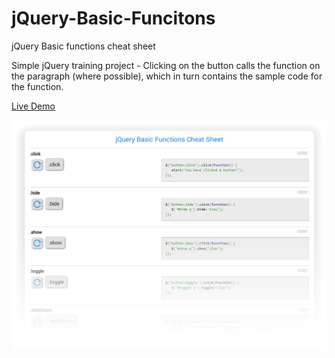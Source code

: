 # jQuery-Basic-Funcitons
jQuery Basic functions cheat sheet

Simple jQuery training project - Clicking on the button calls the function on the paragraph (where possible), which in turn contains the sample code for the function. 

<a href="http://convent.us/CodingDojo/jqbasics/" target="_blank">Live Demo</a>

<img src="https://github.com/gjvah/jQuery-Basic-Funcitons/blob/master/preview.jpg?raw=true">
